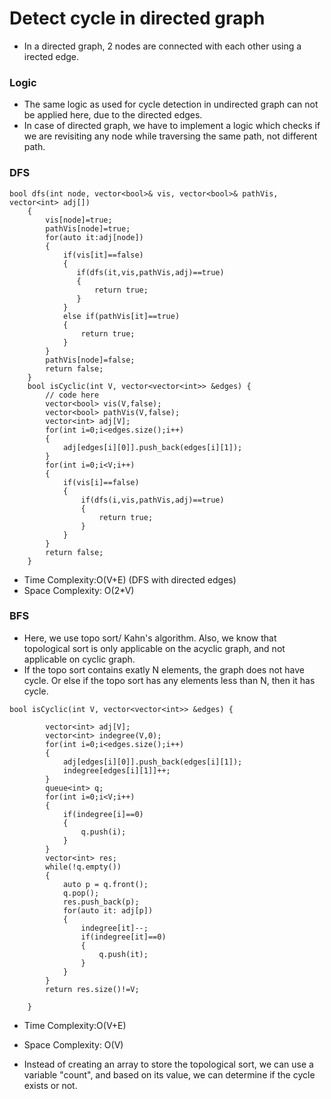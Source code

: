 # Detect cycle in directed graph
- In a directed graph, 2 nodes are connected with each other using a irected edge.


### Logic
- The same logic as used for cycle detection in undirected graph can not be applied here, due to the directed edges.
- In case of directed graph, we have to implement a logic which checks if we are revisiting any node while traversing the same path, not different path.


### DFS
```
bool dfs(int node, vector<bool>& vis, vector<bool>& pathVis, vector<int> adj[])
    {
        vis[node]=true;
        pathVis[node]=true;
        for(auto it:adj[node])
        {
            if(vis[it]==false)
            {
               if(dfs(it,vis,pathVis,adj)==true)
               {
                   return true;
               }
            }
            else if(pathVis[it]==true)
            {
                return true;
            }
        }
        pathVis[node]=false;
        return false;
    }
    bool isCyclic(int V, vector<vector<int>> &edges) {
        // code here
        vector<bool> vis(V,false);
        vector<bool> pathVis(V,false);
        vector<int> adj[V];
        for(int i=0;i<edges.size();i++)
        {
            adj[edges[i][0]].push_back(edges[i][1]);
        }
        for(int i=0;i<V;i++)
        {
            if(vis[i]==false)
            {
                if(dfs(i,vis,pathVis,adj)==true)
                {
                    return true;
                }
            }
        }
        return false;
    }
```
- Time Complexity:O(V+E) (DFS with directed edges)
- Space Complexity: O(2*V)

### BFS
- Here, we use topo sort/ Kahn's algorithm. Also, we know that topological sort is only applicable on the acyclic graph, and not applicable on cyclic graph.
- If the topo sort contains exatly N elements, the graph does not have cycle. Or else if the topo sort has any elements less than N, then it has cycle.

```
bool isCyclic(int V, vector<vector<int>> &edges) {
        
        vector<int> adj[V];
        vector<int> indegree(V,0);
        for(int i=0;i<edges.size();i++)
        {
            adj[edges[i][0]].push_back(edges[i][1]);
            indegree[edges[i][1]]++;
        }
        queue<int> q;
        for(int i=0;i<V;i++)
        {
            if(indegree[i]==0)
            {
                q.push(i);
            }
        }
        vector<int> res;
        while(!q.empty())
        {
            auto p = q.front();
            q.pop();
            res.push_back(p);
            for(auto it: adj[p])
            {
                indegree[it]--;
                if(indegree[it]==0)
                {
                    q.push(it);
                }
            }
        }
        return res.size()!=V;
    
    }
```

- Time Complexity:O(V+E)
- Space Complexity: O(V)

- Instead of creating an array to store the topological sort, we can use a variable "count", and based on its value, we can determine if the cycle exists or not.
